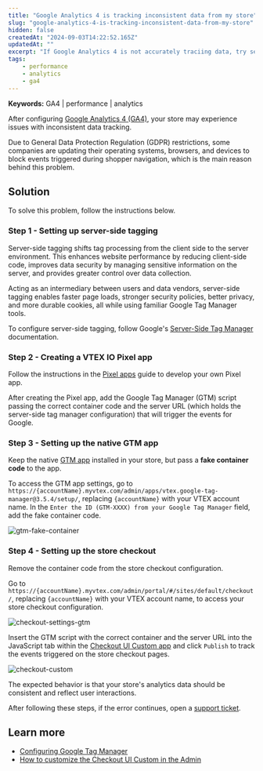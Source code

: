 ```yaml
---
title: "Google Analytics 4 is tracking inconsistent data from my store"
slug: "google-analytics-4-is-tracking-inconsistent-data-from-my-store"
hidden: false
createdAt: "2024-09-03T14:22:52.165Z"
updatedAt: ""
excerpt: "If Google Analytics 4 is not accurately traciing data, try server-side tagging and configuring a VTEX IO Pixel app."
tags:
    - performance
    - analytics
    - ga4
---
```


**Keywords:** GA4 | performance | analytics

After configuring [Google Analytics 4 (GA4)](https://developers.vtex.com/docs/guides/google-tag-manager), your store may experience issues with inconsistent data tracking.

Due to General Data Protection Regulation (GDPR) restrictions, some companies are updating their operating systems, browsers, and devices to block events triggered during shopper navigation, which is the main reason behind this problem.

## Solution

To solve this problem, follow the instructions below.

### Step 1 - Setting up server-side tagging

Server-side tagging shifts tag processing from the client side to the server environment. This enhances website performance by reducing client-side code, improves data security by managing sensitive information on the server, and provides greater control over data collection.

Acting as an intermediary between users and data vendors, server-side tagging enables faster page loads, stronger security policies, better privacy, and more durable cookies, all while using familiar Google Tag Manager tools.

To configure server-side tagging, follow Google's [Server-Side Tag Manager](https://developers.google.com/tag-platform/tag-manager/server-side) documentation.

### Step 2 - Creating a VTEX IO Pixel app

Follow the instructions in the [Pixel apps](https://developers.vtex.com/docs/guides/vtex-io-documentation-1-developnativeintegrationswithpixelapps) guide to develop your own Pixel app.

After creating the Pixel app, add the Google Tag Manager (GTM) script passing the correct container code and the server URL (which holds the server-side tag manager configuration) that will trigger the events for Google.

### Step 3 - Setting up the native GTM app

Keep the native [GTM app](https://developers.vtex.com/docs/guides/google-tag-manager) installed in your store, but pass a **fake container code** to the app.

To access the GTM app settings, go to `https://{accountName}.myvtex.com/admin/apps/vtex.google-tag-manager@3.5.4/setup/`, replacing `{accountName}` with your VTEX account name. In the `Enter the ID (GTM-XXXX) from your Google Tag Manager` field, add the fake container code.

![gtm-fake-container](https://cdn.jsdelivr.net/gh/vtexdocs/dev-portal-content@main/docs/troubleshooting/store-performance/gtm-fake-container.png)

### Step 4 - Setting up the store checkout

Remove the container code from the store checkout configuration.

Go to `https://{accountName}.myvtex.com/admin/portal/#/sites/default/checkout/`, replacing `{accountName}` with your VTEX account name, to access your store checkout configuration.

![checkout-settings-gtm](https://cdn.jsdelivr.net/gh/vtexdocs/dev-portal-content@main/docs/troubleshooting/store-performance/checkout-settings-gtm.png)

Insert the GTM script with the correct container and the server URL into the JavaScript tab within the [Checkout UI Custom app](https://developers.vtex.com/docs/apps/vtex.checkout-ui-custom) and click `Publish` to track the events triggered on the store checkout pages.

![checkout-custom](https://cdn.jsdelivr.net/gh/vtexdocs/dev-portal-content@main/docs/troubleshooting/store-performance/checkout-custom.png)

The expected behavior is that your store's analytics data should be consistent and reflect user interactions.

After following these steps, if the error continues, open a [support ticket](https://help.vtex.com/support).

## Learn more

- [Configuring Google Tag Manager](https://help.vtex.com/tutorial/integration-with-google-tag-manager--frequentlyAskedQuestions_616)
- [How to customize the Checkout UI Custom in the Admin](https://help.vtex.com/tutorial/how-to-customize-the-checkout-ui-custom-in-the-admin--548aDBJciQu97Vh0BhEiWx)
